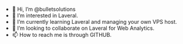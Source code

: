 - 👋 Hi, I’m @bulletsolutions
- 👀 I’m interested in Laveral.
- 🌱 I’m currently learning Laveral and managing your own VPS host.
- 💞️ I’m looking to collaborate on Laveral for Web Analytics.
- 📫 How to reach me is through GITHUB.

<!---
bulletsolutions/bulletsolutions is a ✨ special ✨ repository because its `README.md` (this file) appears on your GitHub profile.
You can click the Preview link to take a look at your changes.
--->
